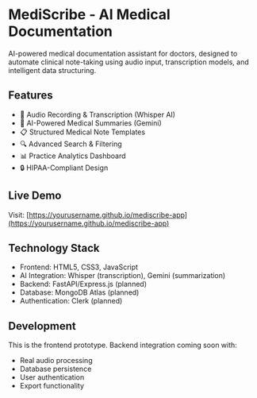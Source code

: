 # MediScribe - AI Medical Documentation

AI-powered medical documentation assistant for doctors, designed to automate clinical note-taking using audio input, transcription models, and intelligent data structuring.

## Features

- 🎤 Audio Recording & Transcription (Whisper AI)
- 🤖 AI-Powered Medical Summaries (Gemini)
- 📋 Structured Medical Note Templates
- 🔍 Advanced Search & Filtering
- 📊 Practice Analytics Dashboard
- 🔒 HIPAA-Compliant Design

## Live Demo

Visit: [https://yourusername.github.io/mediscribe-app](https://yourusername.github.io/mediscribe-app)

## Technology Stack

- Frontend: HTML5, CSS3, JavaScript
- AI Integration: Whisper (transcription), Gemini (summarization)
- Backend: FastAPI/Express.js (planned)
- Database: MongoDB Atlas (planned)
- Authentication: Clerk (planned)

## Development

This is the frontend prototype. Backend integration coming soon with:
- Real audio processing
- Database persistence
- User authentication
- Export functionality
